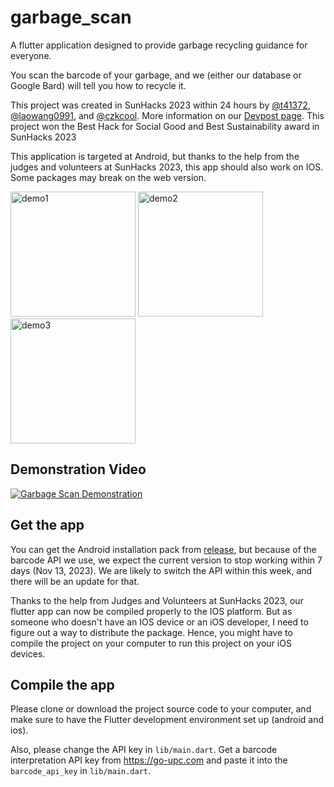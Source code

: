 # garbage_scan
A flutter application designed to provide garbage recycling guidance for everyone.

You scan the barcode of your garbage, and we (either our database or Google Bard) will tell you how to recycle it.

This project was created in SunHacks 2023 within 24 hours by [@t41372](https://github.com/t41372), [@laowang0991](https://github.com/laowang0991), and [@czkcool](https://github.com/czkcool). More information on our [Devpost page](https://devpost.com/software/garbage_scan). This project won the Best Hack for Social Good and Best Sustainability award in SunHacks 2023

This application is targeted at Android, but thanks to the help from the judges and volunteers at SunHacks 2023, this app should also work on IOS. Some packages may break on the web version.

<img width="200" alt="demo1" src="https://github.com/t41372/garbage-scan/assets/36402030/f26b4cd7-e05c-4675-9bd9-2ec3c51e6804">
<img width="200" alt="demo2" src="https://github.com/t41372/garbage-scan/assets/36402030/8b3e374e-5442-4462-b479-85de4a7d74f8">
<img width="200" alt="demo3" src="https://github.com/t41372/garbage-scan/assets/36402030/4d8f9e46-c0c8-4ac5-8529-bd25a3ac8c00">


## Demonstration Video
[![Garbage Scan Demonstration](https://img.youtube.com/vi/SaOiH9RFZac/0.jpg)](https://www.youtube.com/watch?v=SaOiH9RFZac)



## Get the app
You can get the Android installation pack from [release](https://github.com/t41372/garbage-scan/releases/tag/0.1.0), but because of the barcode API we use, we expect the current version to stop working within 7 days (Nov 13, 2023). We are likely to switch the API within this week, and there will be an update for that.

Thanks to the help from Judges and Volunteers at SunHacks 2023, our flutter app can now be compiled properly to the IOS platform. But as someone who doesn't have an IOS device or an iOS developer, I need to figure out a way to distribute the package. Hence, you might have to compile the project on your computer to run this project on your iOS devices.

## Compile the app
Please clone or download the project source code to your computer, and make sure to have the Flutter development environment set up (android and ios).

Also, please change the API key in `lib/main.dart`. Get a barcode interpretation API key from https://go-upc.com and paste it into the `barcode_api_key` in `lib/main.dart`.






